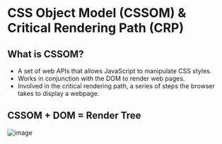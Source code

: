 # CSS Object Model (CSSOM) & Critical Rendering Path (CRP)

## What is CSSOM?

- A set of web APIs that allows JavaScript to manipulate CSS styles.
- Works in conjunction with the DOM to render web pages.
- Involved in the critical rendering path, a series of steps the browser takes to display a webpage.

## CSSOM + DOM = Render Tree

![image](https://github.com/user-attachments/assets/5f68e300-e340-4050-b37c-fe6d57bddf73)
